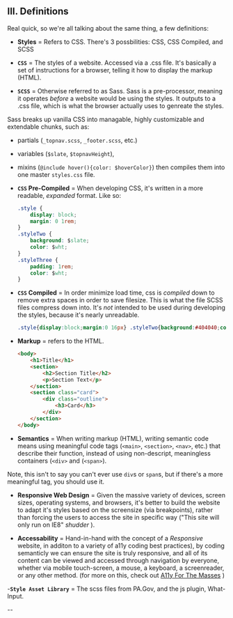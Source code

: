 III. Definitions
----

Real quick, so we're all talking about the same thing, a few definitions:

- **Styles** = Refers to CSS. There's 3 possbilities: CSS, CSS Compiled, and SCSS  

- **`CSS`** = The styles of a website. Accessed via a .css file. It's basically a set of instructions for a browser, telling it how to display the markup (HTML).

- **`SCSS`** = Otherwise referred to as Sass. Sass is a pre-processor, meaning it operates *before* a website would be using the styles. It outputs to a .css file, which is what the browser actually uses to genreate the styles.

 Sass breaks up vanilla CSS into managable, highly customizable and extendable chunks, such as:
 - partials (`_topnav.scss`, `_footer.scss`, etc.)
 - variables (`$slate`, `$topnavHeight`),
 - mixins (`@include hover(){color: $hoverColor}`) then compiles them into one master `styles.css` file.

- **`CSS` Pre-Compiled** = When developing CSS, it's written in a more readable, _expanded_ format. Like so:

	```css
	.style {
		display: block;
		margin: 0 1rem;
	}
	.styleTwo {
		background: $slate;
		color: $wht;
	}
	.styleThree {
		padding: 1rem;
		color: $wht;
	}
	```

- **`CSS` Compiled** =  In order minimize load time, css is _compiled_ down to remove extra spaces in order to save filesize. This is what the file SCSS files compress down into. It's _not_ intended to be used during developing the styles, because it's nearly unreadable.

	```css
	.style{display:block;margin:0 16px} .styleTwo{background:#404040;color:#fafafa} .styleThree{padding:16px;color:#fafafa}
	```
- **Markup** = refers to the HTML.

	```html
	<body>
		<h1>Title</h1>
		<section>
			<h2>Section Title</h2>
			<p>Section Text</p>
		</section>
		<section class="card">
			<div class="outline">
				<h3>Card</h3>
			</div>
		</section>
	</body>
	```			

- **Semantics** = When writing markup (HTML), writing semantic code means using meaningful code tags (`<main>`, `<section>`, `<nav>`, etc.) that describe their function, instead of using non-descript, meaningless containers (`<div>` and (`<span>`).

 Note, this isn't to say you can't ever use `div`s or `span`s, but if there's a more meaningful tag, you should use it.

- **Responsive Web Design** = Given the massive variety of devices, screen sizes, operating systems, and browsers, it's better to build the website to adapt it's styles based on the screensize (via breakpoints), rather than forcing the users to access the site in specific way ("This site will only run on IE8" *shudder* ).

- **Accessability** = Hand-in-hand with the concept of a *Responsive* website, in additon to a variety of a11y coding best practices),  by coding semanticly we can ensure the site is truly responsive, and all of its content can be viewed and accessed through navigation by everyone, whether via mobile touch-screen, a mouse, a keyboard, a screenreader, or any other method. (for more on this, check out [A11y For The Masses](https://una.im/a11y-for-the-masses/#%F0%9F%92%81) )

-**`Style Asset Library`** = The scss files from PA.Gov, and the js plugin, What-Input.

--
